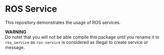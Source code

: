 # ROS Service

This repository demonstrates the usage of ROS services.

**WARNING**  
Do notet that you will not be able compile this package until you rename it to `ros_service` as `ros-service` is considered as illegal to create service or message.  